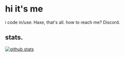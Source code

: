# hi it's me

i code in/use: Haxe, that's all.
how to reach me? Discord.

## stats.

[![github stats](https://github-readme-stats.vercel.app/api?username=windows10win7posreadywoeskio)](https://github.com/anuraghazra/github-readme-stats)
